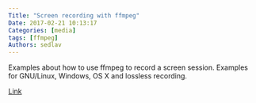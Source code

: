 ```yaml
---
Title: "Screen recording with ffmpeg"
Date: 2017-02-21 10:13:17
Categories: [media]
tags: [ffmpeg]
Authors: sedlav
---
```


Examples about how to use ffmpeg to record a screen session. Examples for GNU/Linux, Windows, OS X and lossless recording.

[Link](https://trac.ffmpeg.org/wiki/Capture/Desktop)
